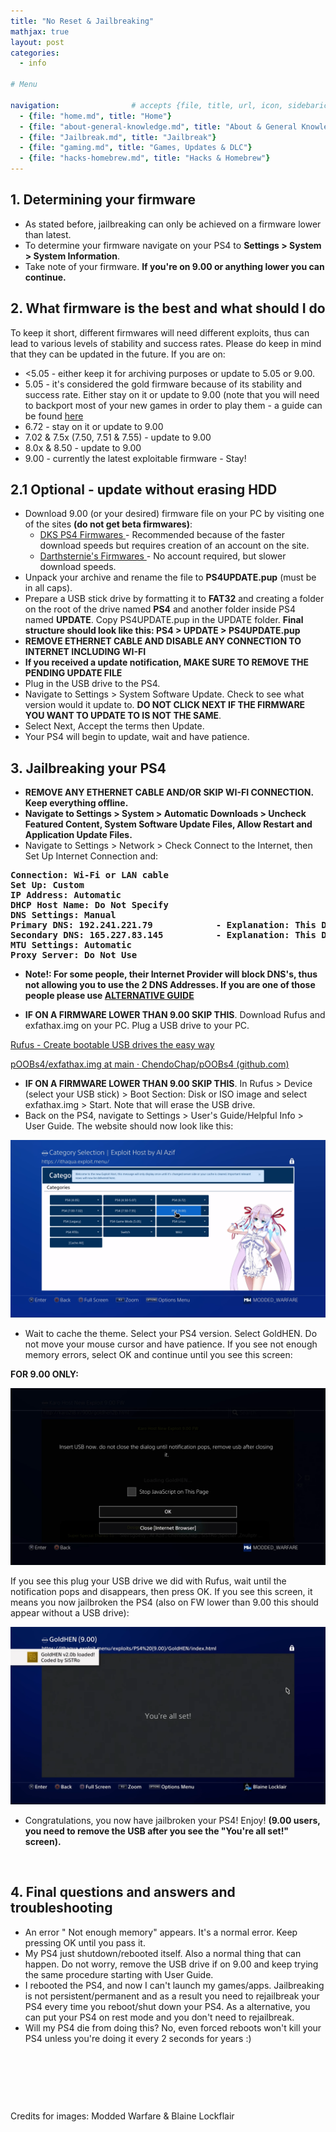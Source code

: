 ```yaml
---
title: "No Reset & Jailbreaking"
mathjax: true
layout: post
categories:
  - info

# Menu

navigation:                # accepts {file, title, url, icon, sidebaricon}
  - {file: "home.md", title: "Home"}
  - {file: "about-general-knowledge.md", title: "About & General Knowledge"}
  - {file: "Jailbreak.md", title: "Jailbreak"}
  - {file: "gaming.md", title: "Games, Updates & DLC"}
  - {file: "hacks-homebrew.md", title: "Hacks & Homebrew"}
---
```


## 1. Determining your firmware

<ul>
	<li>As stated before, jailbreaking can only be achieved on a firmware lower than latest.</li>
	<li>To determine your firmware navigate on your PS4 to <strong>Settings > System > System Information</strong>.</li>
	<li>Take note of your firmware. <strong>If you're on 9.00 or anything lower you can continue.</strong></li>
</ul>

## 2. What firmware is the best and what should I do

To keep it short, different firmwares will need different exploits, thus can lead to various levels of stability and success rates. Please do keep in mind that they can be updated in the future. If you are on:

 * <5.05 - either keep it for archiving purposes or update to 5.05 or 9.00.
 *  5.05 - it's considered the gold firmware because of its stability and success rate. Either stay on it or update to 9.00 (note that you will need to backport most of your new games in order to play them - a guide can be found [here](backports.md)
 * 6.72 - stay on it or update to 9.00
 * 7.02 & 7.5x (7.50, 7.51 & 7.55) - update to 9.00
 * 8.0x & 8.50 - update to 9.00
 * 9.00 - currently the latest exploitable firmware - Stay!

## 2.1 Optional - update without erasing HDD

 * Download 9.00 (or your desired) firmware file on your PC by visiting one of the sites **(do not get beta firmwares)**:
    * <a href="https://darksoftware.xyz/PS4/FWlist"> DKS PS4 Firmwares </a> - Recommended because of the faster download speeds but requires creation of an account on the site.
    * <a href="https://darthsternie.net/ps4-firmwares/"> Darthsternie's Firmwares </a> - No account required, but slower download speeds.
 * Unpack your archive and rename the file to **PS4UPDATE.pup** (must be in all caps).
 * Prepare a USB stick drive by formatting it to **FAT32** and creating a folder on the root of the drive named **PS4** and another folder inside PS4 named **UPDATE**. Copy PS4UPDATE.pup in the UPDATE folder.
**Final structure should look like this: PS4 > UPDATE > PS4UPDATE.pup**
 * **REMOVE ETHERNET CABLE AND DISABLE ANY CONNECTION TO INTERNET INCLUDING WI-FI**
 * **If you received a update notification, MAKE SURE TO REMOVE THE PENDING UPDATE FILE**
 * Plug in the USB drive to the PS4.
 * Navigate to Settings > System Software Update. Check to see what version would it update to. **DO NOT CLICK NEXT IF THE FIRMWARE YOU WANT TO UPDATE TO IS NOT THE SAME**.
 * Select Next, Accept the terms then Update.
 * Your PS4 will begin to update, wait and have patience.

## 3. Jailbreaking your PS4

<ul>
	<li><strong>REMOVE ANY ETHERNET CABLE AND/OR SKIP WI-FI CONNECTION. Keep everything offline.</strong></li>
	<li><strong>Navigate to Settings > System > Automatic Downloads > Uncheck Featured Content, System Software Update Files, Allow Restart and Application Update Files.</strong></li>
	<li>Navigate to Settings > Network > Check Connect to the Internet, then Set Up Internet Connection and:</li>
</ul>

<pre>
<strong>Connection: Wi-Fi or LAN cable
Set Up: Custom
IP Address: Automatic
DHCP Host Name: Do Not Specify
DNS Settings: Manual
Primary DNS: 192.241.221.79            - Explanation: This DNS will redirect you to the jailbreak website.
Secondary DNS: 165.227.83.145          - Explanation: This DNS will block every connection to any Sony/PlayStation server.
MTU Settings: Automatic
Proxy Server: Do Not Use</strong>
</pre>

 * **Note!: For some people, their Internet Provider will block DNS's, thus not allowing you to use the 2 DNS Addresses. If you are one of those people please use
[ALTERNATIVE GUIDE](alternative-jailbreak.md)**

<ul>
	<li><strong>IF ON A FIRMWARE LOWER THAN 9.00 SKIP THIS</strong>. Download Rufus and exfathax.img on your PC. Plug a USB drive to your PC.</li>
</ul>

<p><a href="https://rufus.ie/en/">Rufus - Create bootable USB drives the easy way</a>&nbsp;</p>

<p><a href="https://github.com/ChendoChap/pOOBs4/blob/main/exfathax.img">pOOBs4/exfathax.img at main &middot; ChendoChap/pOOBs4 (github.com)</a></p>

<ul>
	<li><strong>IF ON A FIRMWARE LOWER THAN 9.00 SKIP THIS</strong>. In Rufus > Device (select your USB stick) > Boot Section: Disk or ISO image and select exfathax.img > Start. Note that will erase the USB drive.</li>
	<li>Back on the PS4, navigate to Settings > User's Guide/Helpful Info > User Guide. The website should now look like this:</li>
</ul>

![Host](/images/host.jpg)

<ul>
	<li>Wait to cache the theme. Select your PS4 version. Select GoldHEN. Do not move your mouse cursor and have patience. If you see not enough memory errors, select OK and continue until you see this screen:</li>
</ul>

<p><strong>FOR 9.00 ONLY:</strong></p>

![Insert screen](/images/insert.jpg)

<p>If you see this plug your USB drive we did with Rufus, wait until the notification pops and disappears, then press OK. If you see this screen, it means you now jailbroken the PS4 (also on FW lower than 9.00 this should appear without a USB drive):</p>

![Success screen](/images/allset.jpg)

<ul>
	<li>Congratulations, you now have jailbroken your PS4! Enjoy! <strong>(9.00 users, you need to remove the USB after you see the &quot;You&#39;re all set!&quot; screen).</strong></li>
</ul>

<p>&nbsp;</p>

## 4. Final questions and answers and troubleshooting

<ul>
	<li>An error &quot; Not enough memory&quot; appears. It's a normal error. Keep pressing OK until you pass it.</li>
	<li>My PS4 just shutdown/rebooted itself. Also a normal thing that can happen. Do not worry, remove the USB drive if on 9.00 and keep trying the same procedure starting with User Guide.</li>
	<li>I rebooted the PS4, and now I can't launch my games/apps. Jailbreaking is not persistent/permanent and as a result you need to rejailbreak your PS4 every time you reboot/shut down your PS4. As a alternative, you can put your PS4 on rest mode and you don't need to rejailbreak.</li>
	<li>Will my PS4 die from doing this? No, even forced reboots won't kill your PS4 unless you're doing it every 2 seconds for years :)</li>
</ul>

<p>&nbsp;</p>

<p>&nbsp;</p>

<p>&nbsp;</p>

<p>Credits for images: Modded Warfare & Blaine Lockflair</p>
